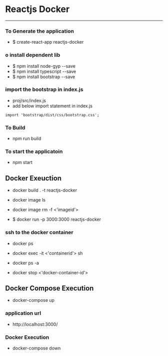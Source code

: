 # Reactjs Docker 

--- 

### To Generate the application 
* $ create-react-app reactjs-docker


### o install dependent lib
* $ npm install node-gyp --save
* $ npm install typescript --save
* $ npm install bootstrap  --save

### import the bootstrap in index.js
* proj/src/index.js
* add below import statement in index.js
```
import 'bootstrap/dist/css/bootstrap.css';
```

### To Build 
* npm run build 

### To start the applicatoin 
* npm start 


## Docker Exeuction 
* docker build . -t reactjs-docker

* docker image ls
* docker image rm -f <'imageid'>

* $ docker run -p 3000:3000 reactjs-docker

### ssh to the docker container 
* docker ps
* docker exec -it <'containerid'> sh 

* docker ps -a 
* docker stop <'docker-container-id'>

## Docker Compose Execution 
* docker-compose up 

### application url 
* http://localhost:3000/

### Docker Execution 
* docker-compose down 
